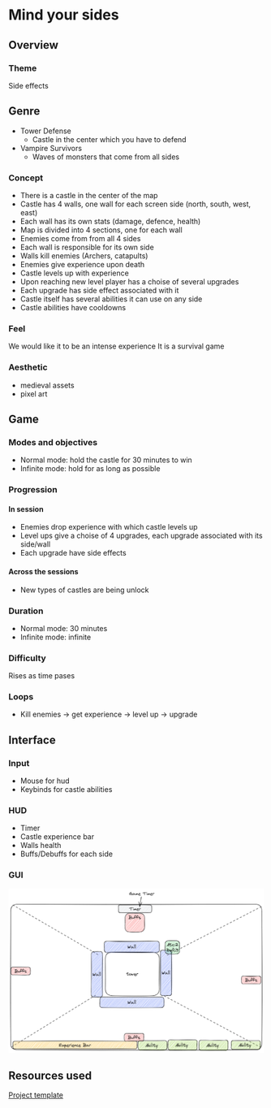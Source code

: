 # Mind your sides

## Overview

### Theme
Side effects

## Genre
- Tower Defense
    - Castle in the center which you have to defend
- Vampire Survivors
    - Waves of monsters that come from all sides

### Concept
- There is a castle in the center of the map
- Castle has 4 walls, one wall for each screen side (north, south, west, east)
- Each wall has its own stats (damage, defence, health)
- Map is divided into 4 sections, one for each wall
- Enemies come from from all 4 sides
- Each wall is responsible for its own side
- Walls kill enemies (Archers, catapults)
- Enemies give experience upon death
- Castle levels up with experience
- Upon reaching new level player has a choise of several upgrades
- Each upgrade has side effect associated with it
- Castle itself has several abilities it can use on any side
- Castle abilities have cooldowns

### Feel
We would like it to be an intense experience
It is a survival game

### Aesthetic
- medieval assets
- pixel art

## Game
### Modes and objectives
- Normal mode: hold the castle for 30 minutes to win
- Infinite mode: hold for as long as possible

### Progression
#### In session
- Enemies drop experience with which castle levels up
- Level ups give a choise of 4 upgrades, each upgrade associated with its side/wall
- Each upgrade have side effects

#### Across the sessions
- New types of castles are being unlock

### Duration
- Normal mode: 30 minutes
- Infinite mode: infinite

### Difficulty
Rises as time pases

### Loops
- Kill enemies -> get experience -> level up -> upgrade

## Interface
### Input
- Mouse for hud
- Keybinds for castle abilities

### HUD
- Timer
- Castle experience bar
- Walls health
- Buffs/Debuffs for each side

### GUI
![view](doc/GameView.png)
## Resources used
[Project template](doc/template.md)
